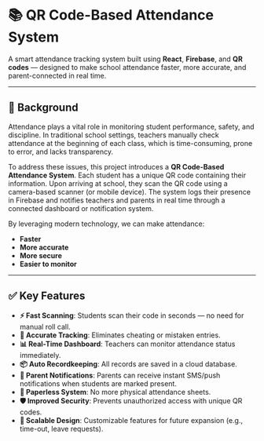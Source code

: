 # 📚 QR Code-Based Attendance System

A smart attendance tracking system built using **React**, **Firebase**, and **QR codes** — designed to make school attendance faster, more accurate, and parent-connected in real time.

---

## 📌 Background

Attendance plays a vital role in monitoring student performance, safety, and discipline. In traditional school settings, teachers manually check attendance at the beginning of each class, which is time-consuming, prone to error, and lacks transparency.

To address these issues, this project introduces a **QR Code-Based Attendance System**. Each student has a unique QR code containing their information. Upon arriving at school, they scan the QR code using a camera-based scanner (or mobile device). The system logs their presence in Firebase and notifies teachers and parents in real time through a connected dashboard or notification system.

By leveraging modern technology, we can make attendance:
- **Faster**
- **More accurate**
- **More secure**
- **Easier to monitor**

---

## ✅ Key Features

- **⚡ Fast Scanning**: Students scan their code in seconds — no need for manual roll call.
- **🎯 Accurate Tracking**: Eliminates cheating or mistaken entries.
- **📊 Real-Time Dashboard**: Teachers can monitor attendance status immediately.
- **📦 Auto Recordkeeping**: All records are saved in a cloud database.
- **📲 Parent Notifications**: Parents can receive instant SMS/push notifications when students are marked present.
- **🌱 Paperless System**: No more physical attendance sheets.
- **🛡️ Improved Security**: Prevents unauthorized access with unique QR codes.
- **🧩 Scalable Design**: Customizable features for future expansion (e.g., time-out, leave requests).
